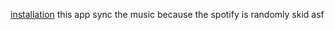 <a href="https://github.com/mcitomi/spicetify-sync-app/blob/main/backend/README.md">installation</a>
this app sync the music because the spotify is randomly skid asf
